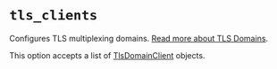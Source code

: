 # `tls_clients`

Configures TLS multiplexing domains.  [Read more about TLS Domains](
../../../multiplexing.md#tls-domains).

This option accepts a list of [TlsDomainClient](../TlsDomainClient.md) objects.

